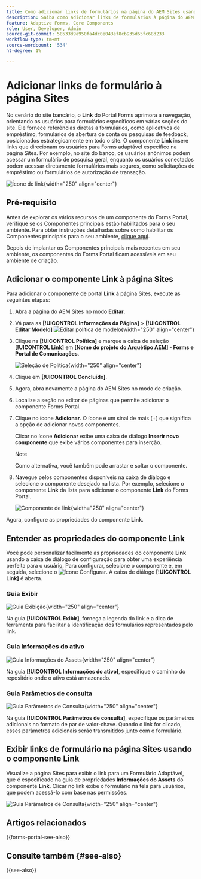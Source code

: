 ```yaml
---
title: Como adicionar links de formulários na página do AEM Sites usando o componente Link do portal do Forms?
description: Saiba como adicionar links de formulários à página do AEM Sites.
feature: Adaptive Forms, Core Components
role: User, Developer, Admin
source-git-commit: 58533d9a950fa4dc0e043ef8cb935d65fc68d233
workflow-type: tm+mt
source-wordcount: '534'
ht-degree: 1%

---
```



# Adicionar links de formulário à página Sites

No cenário do site bancário, o **Link** do Portal Forms aprimora a navegação, orientando os usuários para formulários específicos em várias seções do site. Ele fornece referências diretas a formulários, como aplicativos de empréstimo, formulários de abertura de conta ou pesquisas de feedback, posicionados estrategicamente em todo o site. O componente **Link** insere links que direcionam os usuários para Forms adaptável específico na página Sites. Por exemplo, no site do banco, os usuários anônimos podem acessar um formulário de pesquisa geral, enquanto os usuários conectados podem acessar diretamente formulários mais seguros, como solicitações de empréstimo ou formulários de autorização de transação.

![Ícone de link](/help/forms/assets/link-forms.png){width="250" align="center"}

## Pré-requisito

Antes de explorar os vários recursos de um componente do Forms Portal, verifique se os Componentes principais estão habilitados para o seu ambiente. Para obter instruções detalhadas sobre como habilitar os Componentes principais para o seu ambiente, [clique aqui](/help/forms/enable-adaptive-forms-core-components.md).

Depois de implantar os Componentes principais mais recentes em seu ambiente, os componentes do Forms Portal ficam acessíveis em seu ambiente de criação.

## Adicionar o componente Link à página Sites

Para adicionar o componente de portal **Link** à página Sites, execute as seguintes etapas:

1. Abra a página do AEM Sites no modo **Editar**.
1. Vá para as **[!UICONTROL Informações da Página]** > **[!UICONTROL Editar Modelo]**
   ![Editar política de modelo](/help/forms/assets/save-form-as-draft-edit-template.png){width="250" align="center"}

1. Clique na **[!UICONTROL Política]** e marque a caixa de seleção **[!UICONTROL Link]** em **[Nome do projeto do Arquétipo AEM] - Forms e Portal de Comunicações**.

   ![Seleção de Política](/help/forms/assets/add-link.png){width="250" align="center"}

1. Clique em **[!UICONTROL Concluído]**.
1. Agora, abra novamente a página do AEM Sites no modo de criação.
1. Localize a seção no editor de páginas que permite adicionar o componente Forms Portal.

1. Clique no ícone **Adicionar**. O ícone é um sinal de mais (+) que significa a opção de adicionar novos componentes.

   Clicar no ícone **Adicionar** exibe uma caixa de diálogo **Inserir novo componente** que exibe vários componentes para inserção.

   >[!NOTE]
   >
   > Como alternativa, você também pode arrastar e soltar o componente.

1. Navegue pelos componentes disponíveis na caixa de diálogo e selecione o componente desejado na lista. Por exemplo, selecione o componente **Link** da lista para adicionar o componente **Link** do Forms Portal.

   ![Componente de link](/help/forms/assets/add-link-in-sites.png){width="250" align="center"}

Agora, configure as propriedades do componente **Link**.

## Entender as propriedades do componente Link

Você pode personalizar facilmente as propriedades do componente **Link** usando a caixa de diálogo de configuração para obter uma experiência perfeita para o usuário. Para configurar, selecione o componente e, em seguida, selecione o ![ícone Configurar](assets/configure_icon.png). A caixa de diálogo **[!UICONTROL Link]** é aberta.

### Guia Exibir

![Guia Exibição](/help/forms/assets/link-asset-tab.png){width="250" align="center"}

Na guia **[!UICONTROL Exibir]**, forneça a legenda do link e a dica de ferramenta para facilitar a identificação dos formulários representados pelo link.

### Guia Informações do ativo

![Guia Informações do Assets](/help/forms/assets/link-asset-info.png){width="250" align="center"}

Na guia **[!UICONTROL Informações do ativo]**, especifique o caminho do repositório onde o ativo está armazenado.

### Guia Parâmetros de consulta

![Guia Parâmetros de Consulta](/help/forms/assets/link-query-tab.png){width="250" align="center"}

Na guia **[!UICONTROL Parâmetros de consulta]**, especifique os parâmetros adicionais no formato de par de valor-chave. Quando o link for clicado, esses parâmetros adicionais serão transmitidos junto com o formulário.

## Exibir links de formulário na página Sites usando o componente Link

Visualize a página Sites para exibir o link para um Formulário Adaptável, que é especificado na guia de propriedades **Informações do Assets** do componente **Link**. Clicar no link exibe o formulário na tela para usuários, que podem acessá-lo com base nas permissões.

![Guia Parâmetros de Consulta](/help/forms/assets/link-forms.png){width="250" align="center"}

## Artigos relacionados

{{forms-portal-see-also}}

## Consulte também {#see-also}

{{see-also}}
